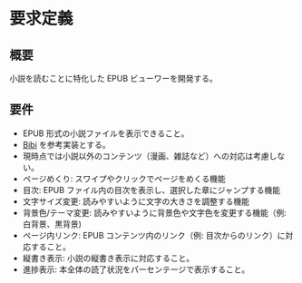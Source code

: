 # 要求定義

## 概要

小説を読むことに特化した EPUB ビューワーを開発する。

## 要件

- EPUB 形式の小説ファイルを表示できること。
- [Bibi](https://github.com/satorumurmur/bibi) を参考実装とする。
- 現時点では小説以外のコンテンツ（漫画、雑誌など）への対応は考慮しない。
- ページめくり: スワイプやクリックでページをめくる機能
- 目次: EPUB ファイル内の目次を表示し、選択した章にジャンプする機能
- 文字サイズ変更: 読みやすいように文字の大きさを調整する機能
- 背景色/テーマ変更: 読みやすいように背景色や文字色を変更する機能（例: 白背景、黒背景)
- ページ内リンク: EPUB コンテンツ内のリンク（例: 目次からのリンク）に対応すること。
- 縦書き表示: 小説の縦書き表示に対応すること。
- 進捗表示: 本全体の読了状況をパーセンテージで表示すること。
